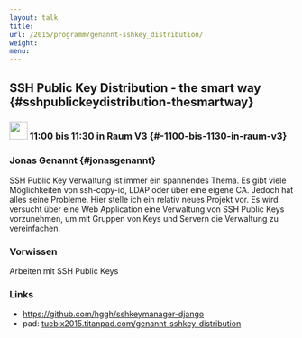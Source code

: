 ```yaml
---
layout: talk
title:
url: /2015/programm/genannt-sshkey_distribution/
weight: 
menu:
---
```

## SSH Public Key Distribution - the smart way {#sshpublickeydistribution-thesmartway}

### <img height = "32" src="../../../images/talk.svg"> 11:00 bis 11:30 in Raum V3 {#-1100-bis-1130-in-raum-v3}

### Jonas Genannt {#jonasgenannt}

SSH Public Key Verwaltung ist immer ein spannendes Thema. Es gibt viele Möglichkeiten von ssh-copy-id, LDAP oder über eine eigene CA. Jedoch hat alles seine Probleme. Hier stelle ich ein relativ neues Projekt vor. Es wird versucht über eine Web Application eine Verwaltung von SSH Public Keys vorzunehmen, um mit Gruppen von Keys und Servern die Verwaltung zu vereinfachen.

### Vorwissen

Arbeiten mit SSH Public Keys

### Links

- <a href="https://github.com/hggh/sshkeymanager-django" target="_blank">https://github.com/hggh/sshkeymanager-django</a>
- pad: <a href="https://tuebix2015.titanpad.com/genannt-sshkey-distribution" target="_blank">tuebix2015.titanpad.com/genannt-sshkey-distribution</a>
